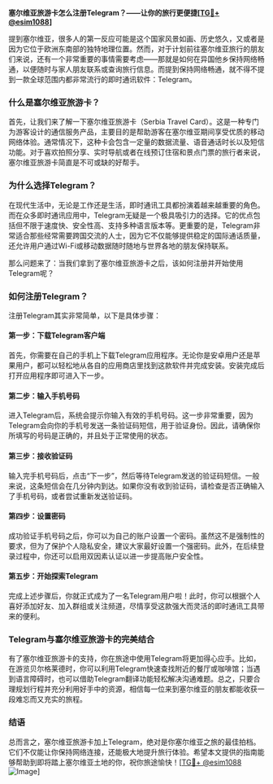 **塞尔维亚旅游卡怎么注册Telegram？——让你的旅行更便捷[[TG💪+ @esim1088](https://t.me/s/esim1088)]**

提到塞尔维亚，很多人的第一反应可能是这个国家风景如画、历史悠久，又或者是因为它位于欧洲东南部的独特地理位置。然而，对于计划前往塞尔维亚旅行的朋友们来说，还有一个非常重要的事情需要考虑——那就是如何在异国他乡保持网络畅通，以便随时与家人朋友联系或查询旅行信息。而提到保持网络畅通，就不得不提到一款全球范围内都非常流行的即时通讯软件：Telegram。

### 什么是塞尔维亚旅游卡？

首先，让我们来了解一下塞尔维亚旅游卡（Serbia Travel Card）。这是一种专门为游客设计的通信服务产品，主要目的是帮助游客在塞尔维亚期间享受优质的移动网络体验。通常情况下，这种卡会包含一定量的数据流量、语音通话时长以及短信功能。对于喜欢拍照分享、实时导航或者在线预订住宿和景点门票的旅行者来说，塞尔维亚旅游卡简直是不可或缺的好帮手。

### 为什么选择Telegram？

在现代生活中，无论是工作还是生活，即时通讯工具都扮演着越来越重要的角色。而在众多即时通讯应用中，Telegram无疑是一个极具吸引力的选择。它的优点包括但不限于速度快、安全性高、支持多种语言版本等。更重要的是，Telegram非常适合那些经常需要跨国交流的人士，因为它不仅能够提供稳定的国际通话质量，还允许用户通过Wi-Fi或移动数据随时随地与世界各地的朋友保持联系。

那么问题来了：当我们拿到了塞尔维亚旅游卡之后，该如何注册并开始使用Telegram呢？

### 如何注册Telegram？

注册Telegram其实非常简单，以下是具体步骤：

#### 第一步：下载Telegram客户端

首先，你需要在自己的手机上下载Telegram应用程序。无论你是安卓用户还是苹果用户，都可以轻松地从各自的应用商店里找到这款软件并完成安装。安装完成后打开应用程序即可进入下一步。

#### 第二步：输入手机号码

进入Telegram后，系统会提示你输入有效的手机号码。这一步非常重要，因为Telegram会向你的手机号发送一条验证码短信，用于验证身份。因此，请确保你所填写的号码是正确的，并且处于正常使用的状态。

#### 第三步：接收验证码

输入完手机号码后，点击“下一步”，然后等待Telegram发送的验证码短信。一般来说，这条短信会在几分钟内到达。如果你没有收到验证码，请检查是否正确输入了手机号码，或者尝试重新发送验证码。

#### 第四步：设置密码

成功验证手机号码之后，你可以为自己的账户设置一个密码。虽然这不是强制性的要求，但为了保护个人隐私安全，建议大家最好设置一个强密码。此外，在后续登录过程中，你还可以启用双因素认证以进一步提高账户安全性。

#### 第五步：开始探索Telegram

完成上述步骤后，你就正式成为了一名Telegram用户啦！此时，你可以根据个人喜好添加好友、加入群组或关注频道，尽情享受这款强大而灵活的即时通讯工具带来的便利。

### Telegram与塞尔维亚旅游卡的完美结合

有了塞尔维亚旅游卡的支持，你在旅途中使用Telegram将更加得心应手。比如，在游览贝尔格莱德时，你可以利用Telegram快速查找附近的餐厅或咖啡馆；当遇到语言障碍时，也可以借助Telegram翻译功能轻松解决沟通难题。总之，只要合理规划行程并充分利用好手中的资源，相信每一位来到塞尔维亚的朋友都能收获一段难忘而又充实的旅程。

### 结语

总而言之，塞尔维亚旅游卡加上Telegram，绝对是你塞尔维亚之旅的最佳拍档。它们不仅能让你保持网络连接，还能极大地提升旅行体验。希望本文提供的指南能够帮助到即将踏上塞尔维亚土地的你，祝你旅途愉快！[[TG💪+ @esim1088](https://t.me/s/esim1088) ![Image](https://i.postimg.cc/4NQfJmqS/Snipaste-2025-05-13-00-14-12.png)]
